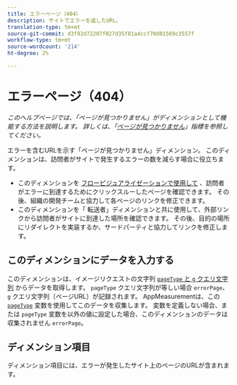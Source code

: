```yaml
---
title: エラーページ（404）
description: サイトでエラーを返したURL。
translation-type: tm+mt
source-git-commit: d3f92d72207f027d35f81a4ccf70d01569c3557f
workflow-type: tm+mt
source-wordcount: '214'
ht-degree: 2%

---
```



# エラーページ（404）

*このヘルプページでは、「ページが見つかりません」がディメンションとして機能する方法を説明します。 詳しくは、「[ページが見つかりません](../metrics/pages-not-found.md)」指標を参照してください。*

エラーを含むURLを示す「ページが見つかりません」ディメンション。 このディメンションは、訪問者がサイトで発生するエラーの数を減らす場合に役立ちます。

* このディメンションを [フロービジュアライゼーションで使用して](/help/analyze/analysis-workspace/visualizations/c-flow/flow.md) 、訪問者がエラーに到達するためにクリックスルーしたページを確認できます。 その後、組織の開発チームと協力して各ページのリンクを修正できます。
* このディメンションを「 [](referrer.md) 転送者」ディメンションと共に使用して、外部リンクから訪問者がサイトに到達した場所を確認できます。 その後、目的の場所にリダイレクトを実装するか、サードパーティと協力してリンクを修正します。

## このディメンションにデータを入力する

このディメンションは、イメージリクエストの文字列 [`pageType` と `g` クエリ文字列](/help/implement/validate/query-parameters.md) からデータを取得します。 `pageType` クエリ文字列が等しい場合 `errorPage`、 `g` クエリ文字列（ページURL）が記録されます。 AppMeasurementは、この [`pageType`](/help/implement/vars/page-vars/pagetype.md) 変数を使用してこのデータを収集します。 変数を定義しない場合、または `pageType` 変数を以外の値に設定した場合、このディメンションのデータは収集されません `errorPage`。

## ディメンション項目

ディメンション項目には、エラーが発生したサイト上のページのURLが含まれます。
